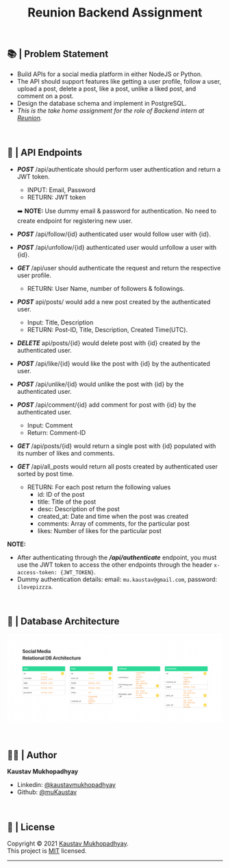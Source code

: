 <h1 align="center">Reunion Backend Assignment</h1>
<br/>

## 📚 | Problem Statement

- Build APIs for a social media platform in either NodeJS or Python.
- The API should support features like getting a user profile, follow a user, upload a post, delete a post, like a post, unlike a liked post, and comment on a post.
- Design the database schema and implement in PostgreSQL.
- _This is the take home assignment for the role of Backend intern at <a href="https://www.re-union.one/" target='_blank'>Reunion</a>._

<br/>

## 🚀 | API Endpoints

- _**POST**_ /api/authenticate should perform user authentication and return a JWT token.

  - INPUT: Email, Password
  - RETURN: JWT token

  ➡️ **NOTE:** Use dummy email & password for authentication. No need to create endpoint for registering new user.

- _**POST**_ /api/follow/{id} authenticated user would follow user with {id}.
- _**POST**_ /api/unfollow/{id} authenticated user would unfollow a user with {id}.
- _**GET**_ /api/user should authenticate the request and return the respective user profile.
  - RETURN: User Name, number of followers & followings.
- _**POST**_ api/posts/ would add a new post created by the authenticated user.
  - Input: Title, Description
  - RETURN: Post-ID, Title, Description, Created Time(UTC).
- _**DELETE**_ api/posts/{id} would delete post with {id} created by the authenticated user.
- _**POST**_ /api/like/{id} would like the post with {id} by the authenticated user.
- _**POST**_ /api/unlike/{id} would unlike the post with {id} by the authenticated user.
- _**POST**_ /api/comment/{id} add comment for post with {id} by the authenticated user.
  - Input: Comment
  - Return: Comment-ID
- _**GET**_ /api/posts/{id} would return a single post with {id} populated with its number of likes and comments.

- _**GET**_ /api/all_posts would return all posts created by authenticated user sorted by post time.
  - RETURN: For each post return the following values
    - id: ID of the post
    - title: Title of the post
    - desc: Description of the post
    - created_at: Date and time when the post was created
    - comments: Array of comments, for the particular post
    - likes: Number of likes for the particular post

**NOTE:**

- After authenticating through the _**/api/authenticate**_ endpoint, you must use the JWT token to access the other endpoints through the header `x-access-token: {JWT_TOKEN}`.
- Dummy authentication details: email: `mu.kaustav@gmail.com`, password: `ilovepizzza`.

<br/>

## 📘 | Database Architecture

<p align = center>
    <img alt="getURL" src="https://raw.githubusercontent.com/muKaustav/reunion-backend-assignment/main/assets/db_architecture.png" target="_blank" />
</p>

<br/>

## 🧑🏽 | Author

**Kaustav Mukhopadhyay**

- Linkedin: [@kaustavmukhopadhyay](https://www.linkedin.com/in/kaustavmukhopadhyay/)
- Github: [@muKaustav](https://github.com/muKaustav)

<br/>

## 📝 | License

Copyright © 2021 [Kaustav Mukhopadhyay](https://github.com/muKaustav).<br />
This project is [MIT](./LICENSE) licensed.

---
